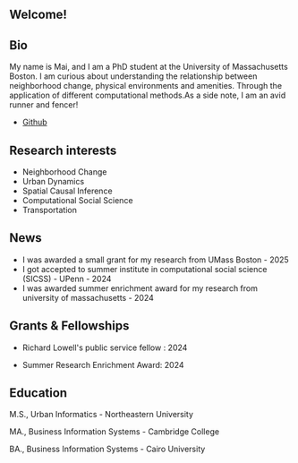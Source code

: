 ## Welcome!

## Bio

My name is Mai, and I am a PhD student at the University of Massachusetts Boston. I am curious about understanding the relationship between neighborhood change, physical environments and amenities. Through the application of different computational methods.As a side note, I am an avid runner and fencer!



- [Github](https://github.com/Maiwaziry)

## Research interests

- Neighborhood Change
- Urban Dynamics
- Spatial Causal Inference 
- Computational Social Science
- Transportation  


## News 
- I was awarded a small grant for my research from UMass Boston - 2025
- I got accepted to summer institute in computational social science (SICSS) - UPenn - 2024
- I was awarded summer enrichment award for my research from university of massachusetts  - 2024
  


## Grants & Fellowships

- Richard Lowell's public service fellow : 2024

- Summer Research Enrichment Award: 2024

## Education       	

M.S., Urban Informatics	- Northeastern University 

MA., Business Information Systems - Cambridge College 	 

BA., Business Information Systems - Cairo University 
